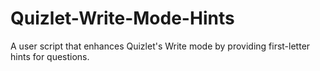 # Quizlet-Write-Mode-Hints
A user script that enhances Quizlet's Write mode by providing first-letter hints for questions.
